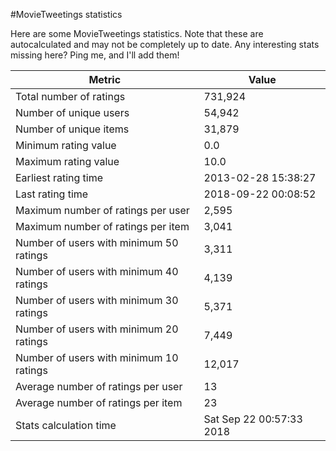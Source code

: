 #MovieTweetings statistics

Here are some MovieTweetings statistics. Note that these are autocalculated and may not be completely up to date. Any interesting stats missing here? Ping me, and I'll add them!

Metric | Value
--- | ---
Total number of ratings                 | 731,924
Number of unique users                  | 54,942
Number of unique items                  | 31,879
Minimum rating value                    | 0.0
Maximum rating value                    | 10.0
Earliest rating time                    | 2013-02-28 15:38:27
Last rating time                        | 2018-09-22 00:08:52
Maximum number of ratings per user      | 2,595
Maximum number of ratings per item      | 3,041
Number of users with minimum 50 ratings | 3,311
Number of users with minimum 40 ratings | 4,139
Number of users with minimum 30 ratings | 5,371
Number of users with minimum 20 ratings | 7,449
Number of users with minimum 10 ratings | 12,017
Average number of ratings per user      | 13
Average number of ratings per item      | 23
Stats calculation time                  | Sat Sep 22 00:57:33 2018

